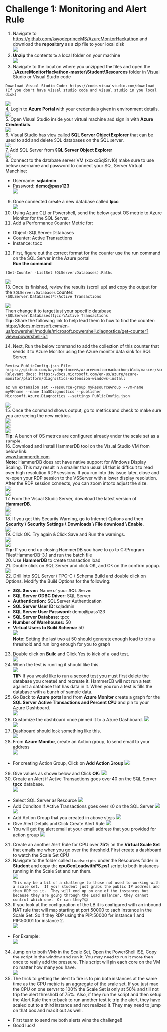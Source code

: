 # Challenge 1: Monitoring and Alert Rule

1. Navigate to https://github.com/kayodeprinceMS/AzureMonitorHackathon and download the **repository** as a zip file to your local disk<br/>
   <img src="images/downlaods.jpg"/><br/>
2. **Unzip** the contents to a local folder on your machine<br/>
   <img src="images/downlaods1.jpg"/><br/>
3. Navigate to the location where you unzipped the files and open the **.\AzureMonitorHackathon-master\Student\Resources** folder in Visual Studio or Visual Studio code<br/>
```
Download Visual Studio Code: https://code.visualstudio.com/download (If you don't have visual studio code and visual studio in you local disk)
```
   <img src="images/downlaods2.jpg"/><br/>
4. Login to **Azure Portal** with your credentials given in environment details.<br/>
   <img src="images/new1.jpg"/><br/>
5. Open Visual Studio inside your virtual machine and sign in with **Azure Credentials**.<br/>
   <img src="images/new2.jpg"/><br/>
6. Visual Studio has view called **SQL Server Object Explorer** that can be used to add and delete SQL databases on the SQL server.<br/>
   <img src="images/new4.jpg"/><br/>
7. Add SQL Server from **SQL Server Object Explorer**<br/>
   <img src="images/sqlsrv1.jpg"/><br/>
8. Connect to the database server VM (xxxxxSqlSrv16) make sure to use below username and password to connect your SQL Server Virtual Manchine:<br/>
 * Username: **sqladmin**<br/>
 * Password: **demo@pass123**<br/>
   <img src="images/new3.jpg"/><br/>
9. Once connected create a new database called **tpcc**<br/>
   <img src="images/sqlsrv.jpg"/><br/>
10. Using Azure CLI or Powershell, send the below guest OS metric to Azure Monitor for the SQL Server.<br/>
11. Add a Performance Counter Metric for:<br/>
 * Object: SQLServer:Databases<br/>
 * Counter: Active Transactions<br/>
 * Instance: tpcc<br/>
12. First, figure out the correct format for the counter use the run command on the SQL Server in the Azure portal<br/>
**Run the command**<br/>
```
(Get-Counter -ListSet SQLServer:Databases).Paths
```
   <img src="images/sqlvm.jpg"/><br/>
13. Once its finished, review the results (scroll up) and copy the output for the `SQLServer:Databases` counter.<br/>
`
\SQLServer:Databases(*)\Active Transactions
`

   <img src="images/output.jpg"/><br/>
Then change it to target just your specific database<br/>
`\SQLServer:Databases(tpcc)\Active Transactions`<br/>
**Tip:** Share the following link to help lead them to how to find the counter:<br/>
https://docs.microsoft.com/en-us/powershell/module/microsoft.powershell.diagnostics/get-counter?view=powershell-5.1<br/>

14. Next, Run the below command to add the collection of this counter that sends it to Azure Monitor using the Azure monitor data sink for SQL Server.<br/>
```
Review PublicConfig.json File: https://github.com/kayodeprinceMS/AzureMonitorHackathon/blob/master/Student/Resources/PublicConfig.json
Relevant docs: https://docs.microsoft.com/en-us/azure/azure-monitor/platform/diagnostics-extension-windows-install
```
```
az vm extension set --resource-group myResourceGroup --vm-name myVMname --name IaaSDiagnostics --publisher Microsoft.Azure.Diagnostics --settings PublicConfig.json
```
   <img src="images/monitor.jpg"/><br/>
15. Once the command shows output, go to metrics and check to make sure you are seeing the new metrics.<br/>
   <img src="images/monitor1.jpg"/><br/>
   <img src="images/monitor2.jpg"/><br/>
   <img src="images/monitor3.jpg"/><br/>
**Tip**: A bunch of OS metrics are configured already under the scale set as a sample.<br/>
16. Download and Install HammerDB tool on the Visual Studio VM from below link:<br/>
www.hammerdb.com<br/>
**Note:** HammerDB does not have native support for Windows Display Scaling. This may result in a smaller than usual UI that is difficult to read over high resolution RDP sessions. If you run into this issue later, close and re-open your RDP session to the VSServer with a lower display resolution. After the RDP session connects, you can zoom into to adjust the size.<br/>
   <img src="images/rdp.jpg"/><br/>
   <img src="images/zoom.jpg"/><br/>
17. From the Visual Studio Server, download the latest version of **HammerDB**.<br/>
   <img src="images/hammer.jpg"/><br/>
   <img src="images/hammer1.jpg"/><br/>
18. If you get this Security Warning, go to Internet Options and then **Security \ Security Settings \ Downloads \ File download \ Enable**.<br/>
   <img src="images/enable.jpg"/><br/>
19. Click OK. Try again & Click Save and Run the warnings.<br/>
   <img src="images/run.jpg"/><br/>
   <img src="images/run1.jpg"/><br/>
**Tip:** If you end up closing HammerDB you have to go to C:\Program Files\HammerDB-3.1 and run the batch file<br/>
20. Use **HammerDB** to create transaction load<br/>
21. Double click on SQL Server and click OK, and OK on the confirm popup.
   <img src="images/db1.jpg"/><br/>
22. Drill into SQL Server \ TPC-C \ Schema Build and double click on Options. Modify the Build Options for the following:<br/>
* **SQL Server:** Name of your SQL Server<br/>
* **SQL Server ODBC Driver:** SQL Server<br/>
* **Authentication:** SQL Server Authentication<br/>
* **SQL Server User ID:** sqladmin<br/>
* **SQL Server User Password:** demo@pass123<br/>
* **SQL Server Database:** tpcc<br/>
* **Number of Warehouses:** 50<br/>
* **Virtual Users to Build Schema:** 50<br/>
   <img src="images/db2.jpg"/><br/>
**Note:** Setting the last two at 50 should generate enough load to trip a threshold and run long enough for you to graph<br/>
23. Double click on **Build** and Click Yes to kick of a load test.<br/>
   <img src="images/db3.jpg"/><br/>
24. When the test is running it should like this.<br/>
   <img src="images/db4.jpg"/><br/>
**TIP:** If you would like to run a second test you must first delete the database you created and recreate it. HammerDB will not run a test against a database that has data in it.  When you run a test is fills the database with a bunch of sample data.<br/>
25. Go Back to **Azure portal** and from **Azure Monitor** create a graph for the **SQL Server Active Transactions and Percent CPU** and pin to your Azure Dashboard.<br/>
   <img src="images/matrix.jpg"/><br/>
26. Customize the dashboard once pinned it to a Azure Dashboard.
   <img src="images/matrix1.jpg"/><br/>
   <img src="images/matric2.jpg"/><br/>
27. Dashboard should look something like this.<br/>
   <img src="images/matrix2.jpg"/><br/>
28. From **Azure Monitor**, create an Action group, to send email to your address<br/>
   <img src="images/ag.jpg"/><br/>
  * For creating Action Group, Click on **Add Action Group**
   <img src="images/ag1.jpg"/><br/>
29. Give values as shown below and Click **OK**:
   <img src="images/ag3.jpg"/><br/>
30. Create an Alert if Active Transactions goes over 40 on the SQL Server **tpcc** database.<br/>
   <img src="images/alert.jpg"/><br/>
  * Select SQL Server as Resource
   <img src="images/alert1.jpg"/><br/>
  * Add Conditon if Active Transactions goes over 40 on the SQL Server
   <img src="images/alert2.jpg"/><br/>
   <img src="images/alert3.jpg"/><br/>
  * Add Action Group that you created in above steps
   <img src="images/alert4.jpg"/><br/>
  * Give Alert Details and Click Create Alert Rule
   <img src="images/alert6.jpg"/><br/>
  * You will get the alert email at your email address that you provided for action group
   <img src="images/alert7.jpg"/><br/>
31. Create an another Alert Rule for CPU over **75%** on the **Virtual Scale Set** that emails me when you go over the threshold. First create a dashboard to watch the Scale Set CPU<br/>
32. Navigate to the folder called `Loadscripts` under the Resources folder in **Student** and copy the **cpuGenLoadwithPS.ps1** script to both instances running in the Scale Set and run them.<br/>
   <img src="images/cpu.jpg"/><br/>
``
This may be a bit of a challenge to those not used to working with a scale set.  If your student just grabs the public IP address and then RDP to it.  They will end up on one of the instances but because they are going through the Load Balancer, they cannot control which one.  Or can they?😊
``<br/>
33. If you look at the configuration of the LB it is configured with an inbound NAT rule that will map starting at port 50000 to each instance in the Scale Set.  So if they RDP using the PIP:50000 for instance 1 and PIP:50001 for instance 2.<br/>
   <img src="images/temp0.jpg"/><br/>
* For Example:<br/>
   <img src="images/vm.jpg"/><br/>
34. Jump on to both VMs in the Scale Set, Open the PowerShell ISE, Copy the script in the window and run it. You may need to run it more then once to really add the pressure. This script will pin each core on the VM no matter how many you have.<br/>
   <img src="images/vm1.jpg"/><br/>
35. The trick to getting the alert to fire is to pin both instances at the same time as the CPU metric is an aggregate of the scale set. If you just max the CPU on one server to 100% the Scale Set is only at 50% and till not trip the alert threshold of 75%. Also, if they run the script and then setup the Alert Rule then to back to run another test to trip the alert, they have scaled out to a third instance and not realized it. They may need to jump on that box and max it out as well.<br/>
* First team to send me both alerts wins the challenge!!<br/>
* Good luck!
